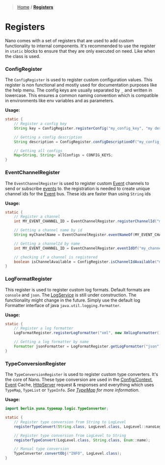 > [Home](../../README.md) / **[Registers](README.md)**

# Registers

Nano comes with a set of registers that are used to add custom functionality to internal components.
It's recommended to use the register in `static` blocks to ensure that they are only executed on need. Like when the
class is used.

### ConfigRegister

The `ConfigRegister` is used to register custom configuration values. This register is non functional and mostly used
for documentation purposes like the help menu. The config keys are usually separated by `_` and written in lowercase.
This ensures a common naming convention which is compatible in environments like env variables and as parameters.

**Usage:**

```java
static {
    // Register a config key
    String key = ConfigRegister.registerConfig("my_config_key", "my description");

    // Getting a config description
    String description = ConfigRegister.configDescriptionOf("my_config_key");

    // Getting all configs
    Map<String, String> allConfigs = CONFIG_KEYS;
}
```

### EventChannelRegister

The `EventChannelRegister` is used to register custom [Event](../events/README.md) channels to send or
subscribe [events](../events/README.md) to.
the registration is needed to create unique channel ids for the [Event](../events/README.md) bus. These ids are faster
than using `String` ids

**Usage:**

```java
static {
    // Register a channel
    int MY_EVENT_CHANNEL_ID = EventChannelRegister.registerChannelId("my_channel_name");

    // Getting a channel name by id
    String myChanelName = EventChannelRegister.eventNameOf(MY_EVENT_CHANNEL_ID);

    // Getting a channelId by name
    int MY_EVENT_CHANNEL_ID = EventChannelRegister.eventIdOf("my_channel_name");

    // checking if a channel is registered
    boolean isChannelAvailable = ConfigRegister.isChannelIdAvailable("my_config_key");
}
```

### LogFormatRegister

This register is used to register custom log formats. Default formats are `console` and `json`.
The [LogService](../services/logger/README.md) is still under construction. The functionality might change in the future.
Simply use the default log Formatter interface of java `java.util.logging.Formatter`.

**Usage:**

```java
static {
    // Register a log formatter
    LogFormatRegister.registerLogFormatter("xml", new XmlLogFormatter());

    // Getting a log formatter by name
    Formatter jsonFormatter = LogFormatRegister.getLogFormatter("json");
}
```

### TypeConversionRegister

The `TypeConversionRegister` is used to register custom type converters. It's the core of Nano.
These type conversion are used in the [Config/Context](../context/README.md), [Event](../events/README.md)
Cache, [HttpServer](../services/httpserver/README.md) request & responses and everything which
uses `TypeMap`, `TypeList` or `TypeInfo`. _See [TypeMap](https://github.com/YunaBraska/type-map) for more information._

**Usage:**

```java
import berlin.yuna.typemap.logic.TypeConverter;

static {
    // Register type conversion from String to LogLevel
    registerTypeConvert(String.class, LogLevel.class, LogLevel::nanoLogLevelOf);

    // Register type conversion from LogLevel to String
    registerTypeConvert(LogLevel.class, String.class, Enum::name);

    // Manual type conversion
    TypeConverter.convertObj("INFO", LogLevel.class);
}
```
